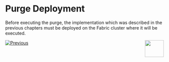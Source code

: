 # Purge Deployment

Before executing the purge, the implementation which was described in the previous chapters must be deployed on the Fabric cluster where it will be executed.



[![Previous](/articles/images/Previous.png)](/articles/37_libraries/purging/01_purge_overview.md)[<img align="right" width="60" height="54" src="/articles/images/Next.png">](/articles/37_libraries/purging/03_purge_project_creation.md)



